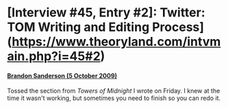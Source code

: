 # [Interview #45, Entry #2]: Twitter: TOM Writing and Editing Process](https://www.theoryland.com/intvmain.php?i=45#2)

#### [Brandon Sanderson (5 October 2009)](http://twitter.com/BrandonSandrson/status/4634825591)

Tossed the section from
*Towers of Midnight*
I wrote on Friday. I knew at the time it wasn't working, but sometimes you need to finish so you can redo it.

